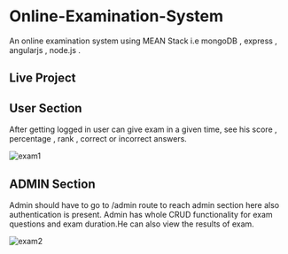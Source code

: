 # Online-Examination-System
An online examination system using  MEAN Stack  i.e  mongoDB , express , angularjs , node.js . 

## Live Project

## User Section
After getting logged in user can give exam in a given time, see his score , percentage , rank , correct or incorrect answers.

![exam1](https://user-images.githubusercontent.com/31067957/44311142-a7159e80-a3ff-11e8-90b6-aec244b028b4.png)

## ADMIN Section
Admin should have to go to /admin route to reach admin section here also authentication is present.
Admin has whole CRUD functionality for exam questions and exam duration.He can also view the results of exam.

![exam2](https://user-images.githubusercontent.com/31067957/44311143-a7159e80-a3ff-11e8-8f85-bd4b73f0a89e.png)

